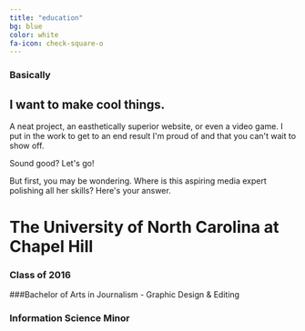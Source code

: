 ```yaml
---
title: "education"
bg: blue
color: white
fa-icon: check-square-o
---
```


### Basically

## I want to make cool things.

A neat project, an easthetically superior website, or even a video game. I put in the work to get to an end result I'm proud of
and that you can't wait to show off.

Sound good? Let's go!

But first, you may be wondering. Where is this aspiring media expert polishing all her skills?
Here's your answer.

# The University of North Carolina at Chapel Hill

### **Class of 2016**
###Bachelor of Arts in Journalism - Graphic Design & Editing
### Information Science Minor
